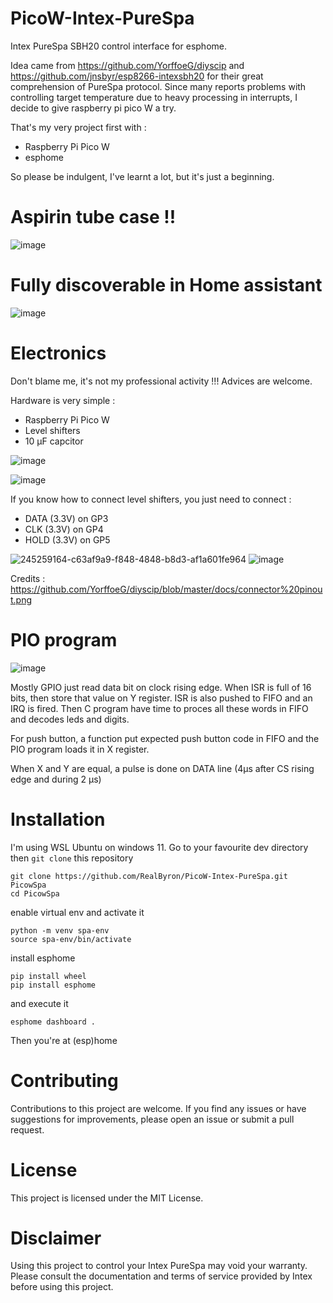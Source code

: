 # PicoW-Intex-PureSpa
Intex PureSpa SBH20 control interface for esphome.

Idea came from https://github.com/YorffoeG/diyscip and https://github.com/jnsbyr/esp8266-intexsbh20 for their great comprehension of PureSpa protocol.
Since many reports problems with controlling target temperature due to heavy processing in interrupts, I decide to give raspberry pi pico W a try.

That's my very project first with :
- Raspberry Pi Pico W
- esphome

So please be indulgent, I've learnt a lot, but it's just a beginning.

# Aspirin tube case !!
![image](https://github.com/RealByron/PicoW-Intex-PureSpa/assets/1749192/8ec6f361-ab9b-407b-b083-84245200abdd)

# Fully discoverable in Home assistant
![image](https://github.com/RealByron/PicoW-Intex-PureSpa/assets/1749192/d4230ada-e759-44a0-8b38-833575798f3a)

# Electronics
Don't blame me, it's not my professional activity !!!
Advices are welcome.

Hardware is very simple :
- Raspberry Pi Pico W
- Level shifters 
- 10 µF capcitor

![image](https://github.com/RealByron/PicoW-Intex-PureSpa/assets/1749192/ca510e43-296f-4e0a-9e2c-d352a6a11b31)

![image](https://github.com/RealByron/PicoW-Intex-PureSpa/assets/1749192/89278776-472c-42b0-af2c-f625bd6158a3)

If you know how to connect level shifters, you just need to connect :
- DATA (3.3V) on GP3
- CLK (3.3V) on GP4
- HOLD (3.3V) on GP5

![245259164-c63af9a9-f848-4848-b8d3-af1a601fe964](https://github.com/RealByron/PicoW-Intex-PureSpa/assets/1749192/d758ca06-3f4a-4b0d-b52f-cb86b6ce48c0)
![image](https://github.com/RealByron/PicoW-Intex-PureSpa/assets/1749192/086b608e-5e62-42fe-aa9c-cd78b8a11c70)

Credits : https://github.com/YorffoeG/diyscip/blob/master/docs/connector%20pinout.png

# PIO program
![image](https://github.com/RealByron/PicoW-Intex-PureSpa/assets/1749192/0cf17844-4127-45b0-a2fc-9e69e141ccc2)

Mostly GPIO just read data bit on clock rising edge.
When ISR is full of 16 bits, then store that value on Y register.
ISR is also pushed to FIFO and an IRQ is fired.
Then C program have time to proces all these words in FIFO and decodes leds and digits.

For push button, a function put expected push button code in FIFO and the PIO program loads it in X register.

When X and Y are equal, a pulse is done on DATA line (4µs after CS rising edge and during 2 µs)

# Installation 

I'm using WSL Ubuntu on windows 11.
Go to your favourite dev directory then `git clone` this repository

```
git clone https://github.com/RealByron/PicoW-Intex-PureSpa.git PicowSpa
cd PicowSpa
```
enable virtual env and activate it
```
python -m venv spa-env
source spa-env/bin/activate
```
install esphome
```
pip install wheel
pip install esphome
```
and execute it
```
esphome dashboard .
```
Then you're at (esp)home

# Contributing
Contributions to this project are welcome. If you find any issues or have suggestions for improvements, please open an issue or submit a pull request.

# License
This project is licensed under the MIT License.

# Disclaimer
Using this project to control your Intex PureSpa may void your warranty. Please consult the documentation and terms of service provided by Intex before using this project.

